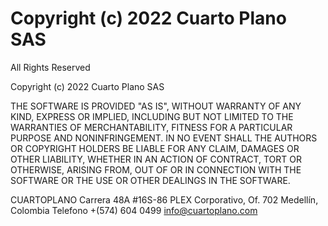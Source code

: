 # Copyright (c) 2022 Cuarto Plano SAS


All Rights Reserved

Copyright (c) 2022 Cuarto Plano SAS

THE SOFTWARE IS PROVIDED "AS IS", WITHOUT WARRANTY OF ANY KIND, EXPRESS OR
IMPLIED, INCLUDING BUT NOT LIMITED TO THE WARRANTIES OF MERCHANTABILITY,
FITNESS FOR A PARTICULAR PURPOSE AND NONINFRINGEMENT. IN NO EVENT SHALL THE
AUTHORS OR COPYRIGHT HOLDERS BE LIABLE FOR ANY CLAIM, DAMAGES OR OTHER
LIABILITY, WHETHER IN AN ACTION OF CONTRACT, TORT OR OTHERWISE, ARISING FROM,
OUT OF OR IN CONNECTION WITH THE SOFTWARE OR THE USE OR OTHER DEALINGS IN
THE SOFTWARE.

CUARTOPLANO
Carrera 48A #16S-86
PLEX Corporativo, Of. 702
Medellín, Colombia
Telefono +(574) 604 0499
info@cuartoplano.com